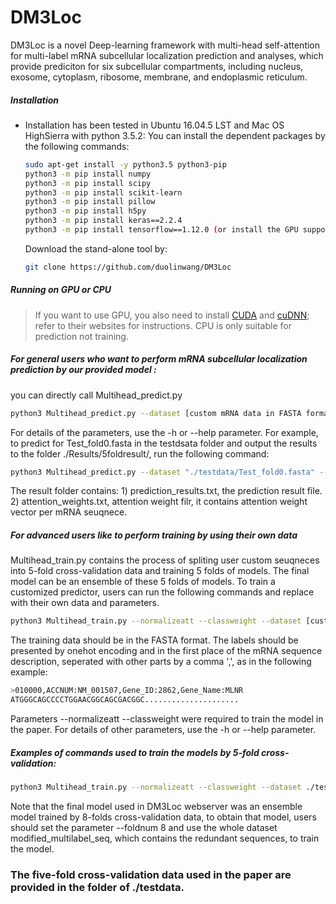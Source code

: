# DM3Loc

DM3Loc is a novel Deep-learning framework with multi-head self-attention for multi-label mRNA subcellular localization prediction and analyses, which provide prediciton for six subcellular compartments, including nucleus, exosome, cytoplasm, ribosome, membrane, and endoplasmic reticulum.

##### Installation

  - Installation has been tested in Ubuntu 16.04.5 LST and Mac OS HighSierra with python 3.5.2: 
You can install the dependent packages by the following commands:
    ```sh
    sudo apt-get install -y python3.5 python3-pip
    python3 -m pip install numpy 
    python3 -m pip install scipy
    python3 -m pip install scikit-learn
    python3 -m pip install pillow
    python3 -m pip install h5py
    python3 -m pip install keras==2.2.4
    python3 -m pip install tensorflow==1.12.0 (or install the GPU supported tensorflow by pip3 install tensorflow-gpu==1.12.0 refer to https://www.tensorflow.org/install/ for instructions)
    ```
    Download the stand-alone tool by:
    ```sh
    git clone https://github.com/duolinwang/DM3Loc
    ```
##### Running on GPU or CPU
>If you want to use GPU, you also need to install [CUDA]( https://developer.nvidia.com/cuda-toolkit) and [cuDNN](https://developer.nvidia.com/cudnn); refer to their websites for instructions. 
CPU is only suitable for prediction not training. 

##### For general users who want to perform mRNA subcellular localization prediction by our provided model :
you can directly call Multihead_predict.py 
```sh
python3 Multihead_predict.py --dataset [custom mRNA data in FASTA format] --outputpath [custom specified output folder for the prediction results]
```
For details of the parameters, use the -h or --help parameter.
For example, to predict for Test_fold0.fasta in the testdsata folder and output the results to the folder ./Results/5foldresult/, run the following command:
```sh
python3 Multihead_predict.py --dataset "./testdata/Test_fold0.fasta" --outputpath ./Results/5foldresult/
```
The result folder contains: 1) prediction_results.txt, the prediction result file. 2) attention_weights.txt, attention weight filr, it contains attention weight vector per mRNA seuqnece.
##### For advanced users like to perform training by using their own data
Multihead_train.py contains the process of spliting user custom seuqneces into 5-fold cross-validation data and training 5 folds of models. The final model can be an ensemble of these 5 folds of models. To train a customized predictor, users can run the following commands and replace with their own data and parameters.
```sh
python3 Multihead_train.py --normalizeatt --classweight --dataset [custom training data in FASTA format] --epochs 500 --message [output custom model keywords]
```
The training data should be in the FASTA format. The labels should be presented by onehot encoding and in the first place of the mRNA sequence description, seperated with other parts by a comma ',', as in the following example: 
```sh
>010000,ACCNUM:NM_001507,Gene_ID:2862,Gene_Name:MLNR
ATGGGCAGCCCCTGGAACGGCAGCGACGGC.....................
```
Parameters --normalizeatt --classweight were required to train the model in the paper. For details of other parameters, use the -h or --help parameter.
##### Examples of commands used to train the models by 5-fold cross-validation:
 ```sh
python3 Multihead_train.py --normalizeatt --classweight --dataset ./testdata/modified_multilabel_seq_nonredundent.fasta --epochs 500 --message cnn64_smooth_l1
```
Note that the final model used in DM3Loc webserver was an ensemble model trained by 8-folds cross-validation data, to obtain that model, users should set the parameter --foldnum 8 and use the whole dataset modified_multilabel_seq, which contains the redundant sequences, to train the model. 

### The five-fold cross-validation data used in the paper are provided in the folder of ./testdata.
